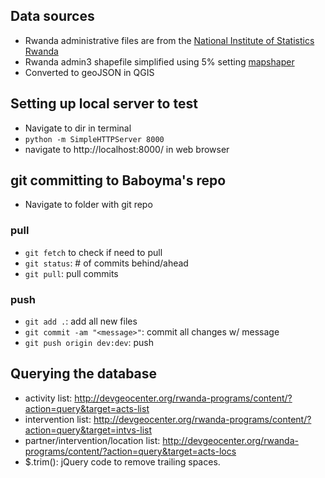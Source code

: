 ## Data sources
* Rwanda administrative files are from the [National Institute of Statistics Rwanda](http://geodata.nisr.opendata.arcgis.com/datasets?q=Rwanda)
* Rwanda admin3 shapefile simplified using 5% setting [mapshaper](http://www.mapshaper.org/)
* Converted to geoJSON in QGIS


## Setting up local server to test
* Navigate to dir in terminal
* `python -m SimpleHTTPServer 8000`
* navigate to http://localhost:8000/ in web browser

## git committing to Baboyma's repo
* Navigate to folder with git repo

### pull
* `git fetch` to check if need to pull
* `git status`: # of commits behind/ahead
* `git pull`: pull commits

### push
* `git add .`: add all new files
* `git commit -am "<message>"`: commit all changes w/ message
* `git push origin dev:dev`: push

## Querying the database
* activity list: http://devgeocenter.org/rwanda-programs/content/?action=query&target=acts-list
* intervention list: http://devgeocenter.org/rwanda-programs/content/?action=query&target=intvs-list
* partner/intervention/location list: http://devgeocenter.org/rwanda-programs/content/?action=query&target=acts-locs
* $.trim(): jQuery code to remove trailing spaces.
